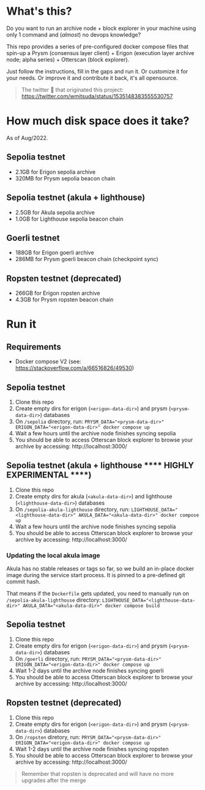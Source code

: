 # What's this?

Do you want to run an archive node + block explorer in your machine using only 1 command and (_almost_) no devops knowledge?

This repo provides a series of pre-configured docker compose files that spin-up a Prysm (consensus layer client) + Erigon (execution layer archive node; alpha series) + Otterscan (block explorer).

Just follow the instructions, fill in the gaps and run it. Or customize it for your needs. Or improve it and contribute it back, it's all opensource.

> The twitter 🧵 that originated this project: https://twitter.com/wmitsuda/status/1535148383555530757

# How much disk space does it take?

As of Aug/2022.

## Sepolia testnet

- 2.1GB for Erigon sepolia archive
- 320MB for Prysm sepolia beacon chain

## Sepolia testnet (akula + lighthouse)

- 2.5GB for Akula sepolia archive
- 1.0GB for Lighthouse sepolia beacon chain

## Goerli testnet

- 188GB for Erigon goerli archive
- 286MB for Prysm goerli beacon chain (checkpoint sync)

## Ropsten testnet (deprecated)

- 266GB for Erigon ropsten archive
- 4.3GB for Prysm ropsten beacon chain

# Run it

## Requirements

- Docker compose V2 (see: https://stackoverflow.com/a/66516826/49530)

## Sepolia testnet

1. Clone this repo
2. Create empty dirs for erigon (`<erigon-data-dir>`) and prysm (`<prysm-data-dir>`) databases
3. On `/sepolia` directory, run: `PRYSM_DATA="<prysm-data-dir>" ERIGON_DATA="<erigon-data-dir>" docker compose up`
4. Wait a few hours until the archive node finishes syncing sepolia
5. You should be able to access Otterscan block explorer to browse your archive by accessing: http://localhost:3000/

## Sepolia testnet (akula + lighthouse **** HIGHLY EXPERIMENTAL ****)

1. Clone this repo
2. Create empty dirs for akula (`<akula-data-dir>`) and lighthouse (`<lighthouse-data-dir>`) databases
3. On `/sepolia-akula-lighthouse` directory, run: `LIGHTHOUSE_DATA="<lighthouse-data-dir>" AKULA_DATA="<akula-data-dir>" docker compose up`
4. Wait a few hours until the archive node finishes syncing sepolia
5. You should be able to access Otterscan block explorer to browse your archive by accessing: http://localhost:3000/

### Updating the local akula image

Akula has no stable releases or tags so far, so we build an in-place docker image during the service start process. It is pinned to a pre-defined git commit hash.

That means if the `Dockerfile` gets updated, you need to manually run on `/sepolia-akula-lighthouse` directory: `LIGHTHOUSE_DATA="<lighthouse-data-dir>" AKULA_DATA="<akula-data-dir>" docker compose build`

## Sepolia testnet

1. Clone this repo
2. Create empty dirs for erigon (`<erigon-data-dir>`) and prysm (`<prysm-data-dir>`) databases
3. On `/goerli` directory, run: `PRYSM_DATA="<prysm-data-dir>" ERIGON_DATA="<erigon-data-dir>" docker compose up`
4. Wait 1-2 days until the archive node finishes syncing goerli
5. You should be able to access Otterscan block explorer to browse your archive by accessing: http://localhost:3000/

## Ropsten testnet (deprecated)

1. Clone this repo
2. Create empty dirs for erigon (`<erigon-data-dir>`) and prysm (`<prysm-data-dir>`) databases
3. On `/ropsten` diretory, run: `PRYSM_DATA="<prysm-data-dir>" ERIGON_DATA="<erigon-data-dir>" docker compose up`
4. Wait 1-2 days until the archive node finishes syncing ropsten
5. You should be able to access Otterscan block explorer to browse your archive by accessing: http://localhost:3000/

> Remember that ropsten is deprecated and will have no more upgrades after the merge
